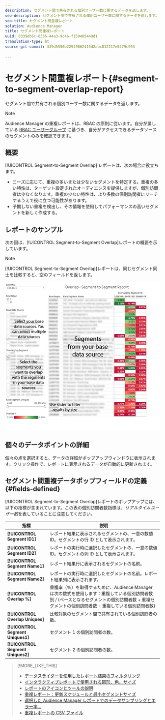 ```yaml
---
description: セグメント間で共有される個別ユーザー数に関するデータを返します。
seo-description: セグメント間で共有される個別ユーザー数に関するデータを返します。
seo-title: セグメント間重複レポート
solution: Audience Manager
title: セグメント間重複レポート
uuid: 0339eb6c-6355-44a3-9c46-f159485449d1
translation-type: ht
source-git-commit: 339d5550b22949862415d2abc812217e5479c993

---
```



# セグメント間重複レポート{#segment-to-segment-overlap-report}

セグメント間で共有される個別ユーザー数に関するデータを返します。

>[!NOTE]
>
>Audience Manager の重複レポートは、RBAC の原則に従います。自分が属している [RBAC ユーザーグループ](/help/using/features/administration/administration-overview.md) に基づき、自分がアクセスできるデータソースのセグメントのみを確認できます。

<!-- 

c_segment_segment_overlap.xml

 -->

## 概要

[!UICONTROL Segment-to-Segment Overlap] レポートは、次の場合に役立ちます。

* ニーズに応じて、重複の多いまたは少ないセグメントを特定する。重複の多い特性は、ターゲット設定されたオーディエンスを提供しますが、個別訪問者は少なくなります。重複の少ない特性は、より多数の個別訪問者にリーチするうえで役に立つ可能性があります。
* 予期しない重複を検出し、その情報を使用してパフォーマンスの高いセグメントを新しく作成する。

## レポートのサンプル

次の図は、[!UICONTROL Segment-to-Segment Overlap]レポートの概要を示しています。

>[!NOTE]
>
>[!UICONTROL Segment-to-Segment Overlap]レポートは、同じセグメント同士を比較すると、空のフィールドを返します。

![](assets/segment-to-segment-overlap.png)

## 個々のデータポイントの詳細

個々の点を選択すると、データの詳細がポップアップウィンドウに表示されます。クリック操作で、レポートに表示されるデータが自動的に更新されます。

## セグメント間重複データポップフィールドの定義 {#fields-defined}

<!-- 

r_s2s_data_pop.xml

 -->

[!UICONTROL Segment-to-Segment Overlap]レポートのポップアップには、以下の指標が含まれています。この表の個別訪問者数指標は、*リアルタイムユーザー数*&#x200B;を表していることに注意してください。

| 指標 | 説明 |
|---|---|
| **[!UICONTROL Segment ID1]** | レポート結果に表示されるセグメントの、一意の数値 ID。セグメントの行 ID として表示されます。 |
| **[!UICONTROL Segment ID2]** | レポートの実行時に選択したセグメントの、一意の数値 ID。セグメントの列 ID として表示されます。 |
| **[!UICONTROL Segment Name1]** | レポート結果行に表示されるセグメントの名前。 |
| **[!UICONTROL Segment Name2]** | レポートの実行時に選択したセグメントの名前。レポート結果列に表示されます。 |
| **[!UICONTROL Overlap %]** | 重複率（％）を取得するために、Audience Manager は次の数式を使用します：重複している個別訪問者数 別 / (ベースとなるセグメントの個別訪問者数 + 重複セグメントの個別訪問者数 - 重複している個別訪問者数) |
| **[!UICONTROL Overlap Uniques]** | 比較対象のセグメント間で共有されている個別訪問者の数。 |
| **[!UICONTROL Segment Uniques1]** | セグメント 1 の個別訪問者の数。 |
| **[!UICONTROL Segment Uniques2]** | セグメント 2 の個別訪問者の数。 |

>[!MORE_LIKE_THIS]
>
>* [データスライダーを使用したレポート結果のフィルタリング](../../reporting/dynamic-reports/data-sliders.md)
>* [インタラクティブレポートで使用される図形、色、サイズ](../../reporting/dynamic-reports/interactive-report-technology.md#shapes-colors-sizes)
>* [レポートのアイコンとツールの説明](../../reporting/dynamic-reports/interactive-report-technology.md#icons-tools-explained)
>* [重複レポート：更新スケジュールと最小セグメントサイズ](../../reporting/dynamic-reports/overlap-minimum-segment-size.md)
>* [選択した Audience Manager レポートでのデータサンプリングとエラー率...](../../reporting/report-sampling.md)
>* [重複レポートの CSV ファイル](../../reporting/dynamic-reports/overlap-csv-files.md)